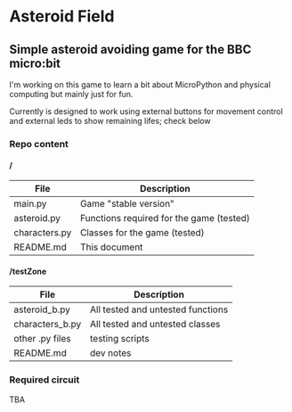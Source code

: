 # Asteroid Field

## Simple asteroid avoiding game for the BBC micro:bit

I'm working on this game to learn a bit about MicroPython and physical computing but mainly just for fun. 

Currently is designed to work using external buttons for movement control and external leds to show remaining lifes; check below

### Repo content

#### /

|File|Description|
|----|-----------|
|main.py|Game "stable version"|
|asteroid.py| Functions required for the game (tested)  |
|characters.py|Classes for the game (tested)| 
|README.md| This document |
#### /testZone


|File|Description|
|----|-----------|
|asteroid_b.py | All tested and untested functions  |
|characters_b.py |All tested and untested classes | 
|other .py files |testing scripts |
|README.md | dev notes  |

### Required circuit

TBA
